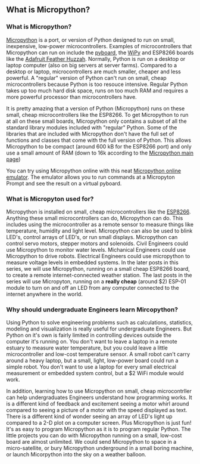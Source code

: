 
## What is Micropython?
### What is Micropython?
[Micropython](http://micropython.org/) is a port, or version of Python designed to run on small, inexpensive, low-power microcontrollers. Examples of microcontrollers that Micropython can run on include the [pyboard](https://store.micropython.org/), the [WiPy](https://pycom.io/development-boards) and ESP8266 boards like the [Adafruit Feather Huzzah](https://learn.adafruit.com/adafruit-feather-huzzah-esp8266).  Normally, Python is run on a desktop or laptop computer (also on big servers at server farms). Compared to a desktop or laptop, microcontrollers are much smaller, cheaper and less powerful.  A "regular" version of Python can't run on small, cheap microcontrollers because Python is too resouce intensive. Regular Python takes up too much hard disk space, runs on too much RAM and requires a more powerful processor than microcontrollers have. 

It is pretty amazing that a version of Python (Micropython) runs on these small, cheap microcontrollers like the ESP8266. To get Micropython to run at all on these small boards, Micropython only contains a subset of all the standard library modules included with "regular" Python. Some of the libraries that are included with Micropython don't have the full set of functions and classes that come with the full version of Python. This allows Micropython to be compact (around 600 kB for the ESP8266 port) and only use a small amount of RAM (down to 16k according to the [Micropython main page](https://micropython.org/))

You can try using Micropython online with this neat [Micropython online emulator](https://micropython.org/unicorn/). The emulator allows you to run commands at a Micropyton Prompt and see the result on a virtual pyboard. 
### What is Micropyton used for?
Micropython is installed on small, cheap microcontrollers like the [ESP8266](https://learn.adafruit.com/adafruit-feather-huzzah-esp8266). Anything these small microcontrollers can do, Micropython can do. This includes using the microcontroller as a remote sensor to measure things like temperature, humidity and light level. Micropython can also be used to blink LED's, control arrays of LED's, or run small displays. Micropython can control servo motors, stepper motors and solenoids. Civil Engineers could use Micropython to monitor water levels. Michanical Engineers could use Micropython to drive robots. Electrical Engineers could use micropython to measure voltage levels in embedded systems. In the later posts in this series, we will use Micropython, running on a small cheap ESP8266 board, to create a remote internet-connected weather station. The last posts in the series will use Micropyton, running on a __really cheap__ (around $2) ESP-01 module to turn on and off an LED from any computer connected to the internet anywhere in the world.
### Why should undergraduate Engineers learn Mircopython?
Using Python to solve engineering problems such as calculations, statistics, modeling and visualization is really useful for undergraduate Engineers. But Python on it's own is fairly limited in controlling devices outside the computer it's running on. You don't want to leave a laptop in a remote estuary to measure water temperature, but you could leave a little microcontroller and low-cost temperature sensor. A small robot can't carry around a heavy laptop, but a small, light, low-power board could run a simple robot. You don't want to use a laptop for every small electrical measurement or embedded system control, but a $2 WiFi module would work. 

In addition, learning how to use Micropython on small, cheap microcontrller can help undergraduates Engineers understand how programming works. It is a different kind of feedback and excitement seeing a motor whirl around compared to seeing a picture of a motor with the speed displayed as text. There is a different kind of wonder seeing an array of LED's light up compared to a 2-D plot on a computer screen. Plus Micropython is just fun! It's as easy to program Micropython as it is to program regular Python. The little projects you can do with Micropython running on a small, low-cost board are almost unlimited. We could send Micropython to space in a micro-satellite, or bury Micropython underground in a small boring machine, or launch Micorpython into the sky on a weather balloon.
 

